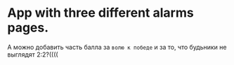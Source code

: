 #  App with three different alarms pages.
А можно добавить часть балла за <code>волю к победе</code> и за то, что будьники не выглядят 2:2?((((
